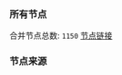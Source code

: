 ### 所有节点
合并节点总数: `1150`
[节点链接](https://raw.githubusercontent.com/rzhy1/11/master/sub/sub_merge_base64.txt)

### 节点来源
